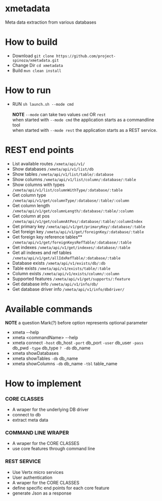 # xmetadata
Meta data extraction from various databases

# How to build
 * Download `git clone https://github.com/project-spinoza/xmetadata.git`
 * Change Dir `cd xmetadata`
 * Build `mvn clean install`
 
# How to run
  * RUN `sh launch.sh --mode cmd`<br><br>
  **NOTE** `--mode` can take two values `cmd` OR `rest`<br>
when started with `--mode cmd` the application starts as a commandline tool<br>
when started with `--mode rest` the application starts as a REST service.

# REST end points
  * List available routes   `/xmeta/api/v1/`
  * Show databases   `/xmeta/api/v1/list/db`
  * Show tables   `/xmeta/api/v1/list/table/:database`
  * Show columns `/xmeta/api/v1/list/column/:database/:table`
  * Show columns with types `/xmeta/api/v1/list/columnWithType/:database/:table`
  * Get column type `/xmeta/api/v1/get/columnType/:database/:table/:column`
  * Get column length `/xmeta/api/v1/get/columnLength/:database/:table/:column`
  * Get column at pos `/xmeta/api/v1/get/columnAtPos/:database/:table/:columnIndex`
  * Get primary key `/xmeta/api/v1/get/primaryKey/:database/:table`
  * Get foreign key `/xmeta/api/v1/get/foreignKey/:database/:table`
  * Get foreign key reference tables** `/xmeta/api/v1/get/foreignKeysRefTable/:database/:table`
  * Get indexes `/xmeta/api/v1/get/indexes/:database/:table`
  * Get all indexes and ref tables `/xmeta/api/v1/get/allIdxRefTable/:database/:table`
  * Database exists `/xmeta/api/v1/exists/db/:db`
  * Table exists `/xmeta/api/v1/exists/table/:table`
  * Column exists `/xmeta/api/v1/exists/column/:column`
  * Supported features `/xmeta/api/v1/get/supports/:feature`
  * Get database info `/xmeta/api/v1/info/db/`
  * Get database driver info `/xmeta/api/v1/info/dbdriver/`

# Available commands
  **NOTE** a question Mark(?) before option represents optional parameter
  * xmeta --help
  * xmeta \<commandName\> --help
  * xmeta connect `-host` db_host `-port` db_port `-user` db_user `-pass` db_pwd `-type` db_type `? -db` db_name<br>
  * xmeta showDatabases <br>
  * xmeta showTables `-db` db_name<br>
  * xmeta showColumns `-db` db_name `-tbl` table_name

# How to implement

### CORE CLASSES
  * A wraper for the underlying DB driver
  * connect to db
  * extract meta data
 
### COMMAND LINE WRAPER
 * A wraper for the CORE CLASSES
 * use core features through command line

### REST SERVICE
 * Use Vertx micro services
 * User authentication
 * A wraper for the CORE CLASSES
 * define specific end points for each core feature
 * generate Json as a response
